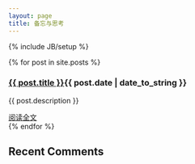 ```yaml
---
layout: page
title: 备忘与思考
---
```

{% include JB/setup %}

<div class="span10">
{% for post in site.posts %}
<div class="post">
  <h3 class="title"><a href="{{ BASE_PATH }}{{ post.url }}">{{ post.title }}</a><span class="date">{{ post.date | date_to_string }}</span></h3>
  <p>{{ post.description }}</p>
  <div class="more"><a href="{{ BASE_PATH }}{{ post.url }}" alt="read more...">阅读全文</a></div>
</div>
{% endfor %}
</div>

<div class="span2">
 <div id="sidebar">
  <div id="recentcomments" class="dsq-widget">
   <h2 class="dsq-widget-title">Recent Comments</h2>
   <script type="text/javascript" src="http://forgetnot.disqus.com/recent_comments_widget.js?num_items=5&hide_avatars=0&avatar_size=32&excerpt_length=200"></script>
  </div>
 </div>
</div>
